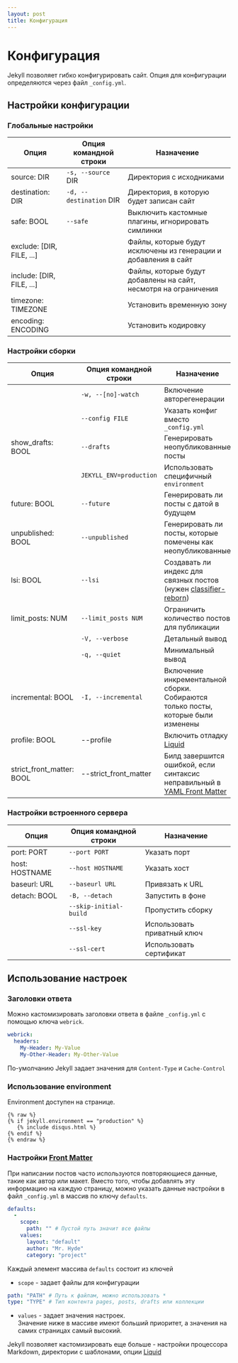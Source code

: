 ```yaml
---
layout: post
title: Конфигурация
---
```

# Конфигурация

Jekyll позволяет гибко конфигурировать сайт. Опция для конфигурации определяются через файл `_config.yml`.

## Настройки конфигурации
### Глобальные настройки  

| Опция | Опция командной строки | Назначение |
| - | - | - |
| source: DIR | `-s, --source` DIR     | Директория с исходниками |
| destination: DIR | `-d, --destination` DIR | Директория, в которую будет записан сайт |
| safe: BOOL | `--safe` | Выключить кастомные плагины, игнорировать симлинки |
| exclude: [DIR, FILE, ...] |  | Файлы, которые будут исключены из генерации и добавления в сайт |
| include: [DIR, FILE, ...] |  | Файлы, которые будут добавлены на сайт, несмотря на ограничения |
| timezone: TIMEZONE |  | Установить временную зону |
| encoding: ENCODING |  | Установить кодировку |

### Настройки сборки

| Опция | Опция командной строки | Назначение |
| - | - | - |
|  | `-w, --[no]-watch` | Включение авторегенерации |
|  | `--config FILE` | Указать конфиг вместо `_config.yml` |
| show_drafts: BOOL | `--drafts` | Генерировать неопубликованные посты |
|  | `JEKYLL_ENV=production` | Использовать специфичный `environment` |
| future: BOOL | `--future` | Генерировать ли посты с датой в будущем |
| unpublished: BOOL | `--unpublished` | Генерировать ли посты, которые помечены как неопубликованные |
| lsi: BOOL | `--lsi` | Создавать ли индекс для связных постов (нужен [classifier-reborn])|
| limit_posts: NUM | `--limit_posts NUM`| Ограничить количество постов для публикации |
|  | `-V, --verbose`| Детальный вывод |
|  | `-q, --quiet`| Минимальный вывод |
| incremental: BOOL | `-I, --incremental`| Включение инкрементальной сборки. Собираются только посты, которые были изменены |
| profile: BOOL | --profile | Включить отладку [Liquid] |
| strict_front_matter: BOOL | --strict_front_matter | Билд завершится ошибкой, если синтаксис неправильный в [YAML Front Matter][yfm] |

### Настройки встроенного сервера

| Опция | Опция командной строки | Назначение |
| - | - | - |
| port: PORT | `--port PORT` | Указать порт |
| host: HOSTNAME | `--host HOSTNAME` | Указать хост |
| baseurl: URL | `--baseurl URL` | Привязать к URL |
| detach: BOOL | `-B, --detach` | Запустить в фоне |
|  | `--skip-initial-build` | Пропустить сборку |
|  | `--ssl-key` | Использовать приватный ключ |
|  | `--ssl-cert` | Использовать сертификат |

## Использование настроек
### Заголовки ответа
Можно кастомизировать заголовки ответа в файле `_config.yml` с помощью ключа `webrick`.
```yaml
webrick:
  headers:
    My-Header: My-Value
    My-Other-Header: My-Other-Value
```
По-умолчанию Jekyll задает значения для `Content-Type` и `Cache-Control`

### Использование environment
Environment доступен на странице.
```liquid
{% raw %}
{% if jekyll.environment == "production" %}
   {% include disqus.html %}
{% endif %}
{% endraw %}
```

### Настройки [Front Matter][yfm]
При написании постов часто используются повторяющиеся данные, такие как автор или макет. Вместо того, чтобы добавлять эту информацию на каждую страницу, можно указать данные настройки в файл `_config.yml` в массив по ключу `defaults`.
```yaml
defaults:
  -
    scope:
      path: "" # Пустой путь значит все файлы
    values:
      layout: "default"
      author: "Mr. Hyde"
      category: "project"
```
Каждый элемент массива `defaults` состоит из ключей
- `scope` - задает файлы для конфигурации
```yaml
path: "PATH" # Путь к файлам, можно использовать *
type: "TYPE" # Тип контента pages, posts, drafts или коллекции
```
- `values` - задает значения настроек.  
Значение ниже в массиве имеют больший приоритет, а значения на самих страницах самый высокий.

Jekyll позволяет кастомизировать еще больше - настройки процессора Markdown, директории с шаблонами, опции [Liquid]

[classifier-reborn]: http://www.classifier-reborn.com/
[Liquid]: #
[yfm]: #
